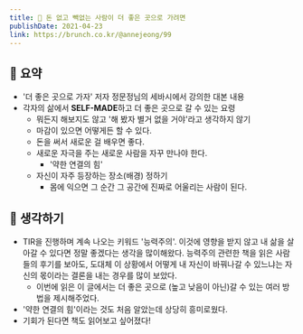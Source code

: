 ```yaml
---
title: 🧭 돈 없고 빽없는 사람이 더 좋은 곳으로 가려면 
publishDate: 2021-04-23
link: https://brunch.co.kr/@annejeong/99
---
```

## 📝 요약 
- '더 좋은 곳으로 가자' 저자 정문정님의 세바시에서 강의한 대본 내용  
- 각자의 삶에서 **SELF-MADE**하고 더 좋은 곳으로 갈 수 있는 요령  
  - 뭐든지 해보지도 않고 '해 봤자 별거 없을 거야'라고 생각하지 않기
  - 마감이 있으면 어떻게든 할 수 있다.
  - 돈을 써서 새로운 걸 배우면 좋다. 
  - 새로운 자극을 주는 새로운 사람을 자꾸 만나야 한다.
    - '약한 연결의 힘' 
  - 자신이 자주 등장하는 장소(배경) 정하기 
    - 몸에 익으면 그 순간 그 공간에 진짜로 어울리는 사람이 된다.  

## 🤔 생각하기 
- TIR을 진행하며 계속 나오는 키워드 '능력주의'. 이것에 영향을 받지 않고 내 삶을 살아갈 수 있다면 정말 좋겠다는 생각을 많이해왔다. 능력주의 관련한 책을 읽은 사람들의 후기를 보아도, 도대체 이 상황에서 어떻게 내 자신이 바꿔나갈 수 있느냐는 자신의 몫이라는 결론을 내는 경우를 많이 보았다.  
  - 이번에 읽은 이 글에서는 더 좋은 곳으로 (높고 낮음이 아닌)갈 수 있는 여러 방법을 제시해주었다.  
- '약한 연결의 힘'이라는 것도 처음 알았는데 상당히 흥미로웠다.  
- 기회가 된다면 책도 읽어보고 싶어졌다!  